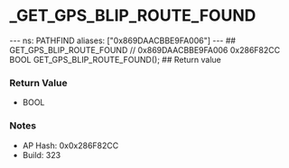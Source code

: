 # _GET_GPS_BLIP_ROUTE_FOUND

--- ns: PATHFIND aliases: ["0x869DAACBBE9FA006"] --- ## GET_GPS_BLIP_ROUTE_FOUND  // 0x869DAACBBE9FA006 0x286F82CC BOOL GET_GPS_BLIP_ROUTE_FOUND();  ## Return value

### Return Value
* BOOL

### Notes
* AP Hash: 0x0x286F82CC
* Build: 323

